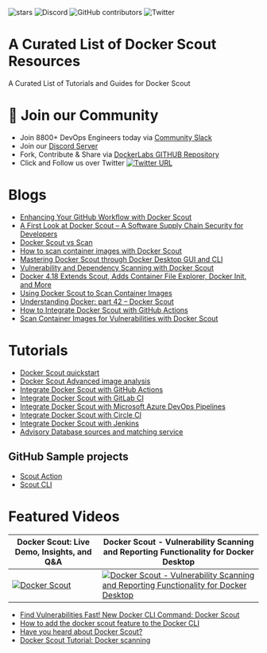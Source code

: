 

![stars](https://img.shields.io/github/stars/collabnix/docker-scout-community)
![Discord](https://img.shields.io/discord/1020180904129335379)
![GitHub contributors](https://img.shields.io/github/contributors/collabnix/docker-scout-community)
![Twitter](https://img.shields.io/twitter/follow/collabnix?style=social)


# A Curated List of Docker Scout Resources 

A Curated List of Tutorials and Guides for Docker Scout

# 📝 Join our Community

- Join 8800+ DevOps Engineers today via [Community Slack](https://launchpass.com/collabnix)
- Join our [Discord Server](https://discord.gg/QEkCXAXYSe)
- Fork, Contribute & Share via [DockerLabs GITHUB Repository](https://github.com/collabnix/docker-scout-community)
-  Click and Follow us over Twitter [![Twitter URL](https://img.shields.io/twitter/url/https/twitter.com/fold_left.svg?style=social&label=Follow%20%40collabnix)](https://twitter.com/collabnix)


# Blogs

- [Enhancing Your GitHub Workflow with Docker Scout](https://www.felipecruz.es/enhancing-your-github-workflow-with-docker-scout/)
- [A First Look at Docker Scout – A Software Supply Chain Security for Developers](https://collabnix.com/a-first-look-at-docker-scout-a-software-supply-chain-security-for-developers/)
- [Docker Scout vs Scan](https://itnext.io/docker-scout-vs-scan-90ce6d6fd04c)
- [How to scan container images with Docker Scout](https://www.techrepublic.com/article/how-to-scan-container-images-docker-scout/)
- [Mastering Docker Scout through Docker Desktop GUI and CLI](https://www.heyvaldemar.com/mastering-docker-scout-through-docker-desktop-gui-and-cli/)
- [Vulnerability and Dependency Scanning with Docker Scout](https://www.c-sharpcorner.com/article/vulnerability-and-dependency-scanning-with-docker-scout/)
- [Docker 4.18 Extends Scout, Adds Container File Explorer, Docker Init, and More](https://www.infoq.com/news/2023/04/docker-4-18-released/)
- [Using Docker Scout to Scan Container Images](https://www.fosslife.org/using-docker-scout-scan-container-images)
- [Understanding Docker: part 42 – Docker Scout](https://dev.to/aurelievache/understanding-docker-part-42-docker-scout-o2a)
- [How to Integrate Docker Scout with GitHub Actions](https://collabnix.com/how-to-integrate-docker-scout-with-github-actions/)
- [Scan Container Images for Vulnerabilities with Docker Scout](https://thenewstack.io/scan-container-images-for-vulnerabilities-with-docker-scout/)


# Tutorials

- [Docker Scout quickstart](https://docs.docker.com/scout/quickstart/)
- [Docker Scout Advanced image analysis](https://docs.docker.com/scout/advanced-image-analysis/)
- [Integrate Docker Scout with GitHub Actions](https://docs.docker.com/scout/integrations/ci/gha/)
- [Integrate Docker Scout with GitLab CI](https://docs.docker.com/scout/integrations/ci/gitlab/)
- [Integrate Docker Scout with Microsoft Azure DevOps Pipelines](https://docs.docker.com/scout/integrations/ci/azure/)
- [Integrate Docker Scout with Circle CI](https://docs.docker.com/scout/integrations/ci/circle-ci/)
- [Integrate Docker Scout with Jenkins](https://docs.docker.com/scout/integrations/ci/jenkins/)
- [Advisory Database sources and matching service](https://docs.docker.com/scout/advisory-db-sources/)


## GitHub Sample projects

- [Scout Action](https://github.com/docker/scout-action)
- [Scout CLI](https://github.com/docker/scout-cli)



# Featured Videos

| Docker Scout: Live Demo, Insights, and Q&A                                                                                                                                              | Docker Scout - Vulnerability Scanning and Reporting Functionality for Docker Desktop                                                                                                                                             |
| ---------------------------------------------------------------------------------------------------------------------------------------------------------------------- | ------------------------------------------------------------------------------------------------------------------------------------------------------------------------ |
| [![Docker Scout](https://img.youtube.com/vi/Ibt6o8M2IHw/sddefault.jpg)](https://www.youtube.com/watch?v=Ibt6o8M2IHw) | [![Docker Scout - Vulnerability Scanning and Reporting Functionality for Docker Desktop](https://img.youtube.com/vi/2sY7z2yv_5Y/sddefault.jpg)](https://www.youtube.com/watch?v=2sY7z2yv_5Y&t=39s) |


- [Find Vulnerabilities Fast! New Docker CLI Command: Docker Scout](https://www.youtube.com/watch?v=0Wc4-_DownU)
- [How to add the docker scout feature to the Docker CLI](https://www.youtube.com/watch?v=pb7ydpJq-D8)
- [Have you heard about Docker Scout?](https://youtube.com/shorts/o3aiNvhC9dc?si=20XdvWafyrUFHUM5)
- [Docker Scout Tutorial: Docker scanning](https://www.youtube.com/watch?v=4oVg662aMbc)

